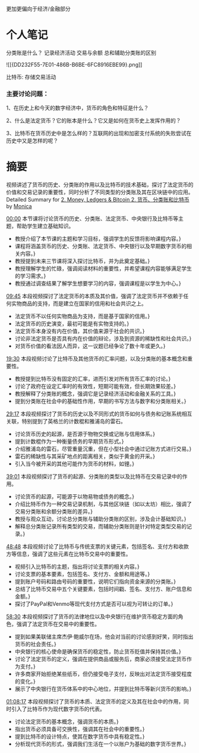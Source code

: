 更加更偏向于经济/金融部分
# 个人笔记

分类账是什么？
	记录经济活动
	交易与余额 
	总和辅助分类账的区别

![[{DD232F55-7E01-486B-B6BE-6FC8916EBE99}.png]]

比特币: 存储交易活动

### 主要讨论问题：

1、在历史上和今天的数字经济中，货币的角色和特征是什么？

2、什么是法定货币？它的账本是什么？它又是如何在货币史上发挥作用的？

3、比特币在货币历史中是怎么样的？互联网的出现和加密支付系统的失败尝试在历史中又是怎样的呢？

# 摘要

视频讲述了货币的历史、分类账的作用以及比特币的技术基础，探讨了法定货币的价值和交易记录的重要性，同时分析了不同类型的分类账及其在区块链中的应用。
Detailed Summary for [2. Money, Ledgers & Bitcoin
2. 货币、分类账和比特币](https://www.youtube.com/watch?v=5auv_xrvoJk) by [Monica](https://monica.im)

  [00:00](https://www.youtube.com/watch?v=5auv_xrvoJk&t=0.82) 本节课将讨论货币的历史、分类账、法定货币、中央银行及比特币等主题，帮助学生建立基础知识。
  - 教授介绍了本节课的主题和学习目标，强调学生的反馈将影响课程内容。}
- 课程将涵盖货币的历史、分类账、法定货币、中央银行以及早期数字货币的相关内容。}
- 教授提到未来三节课将深入探讨比特币，并为此奠定基础。}
- 教授理解学生的忙碌，强调阅读材料的重要性，并希望课程内容能够满足学生的学习需求。}
- 教授通过调查结果了解学生想要学习的内容，强调课程是以学生为中心。}
      
[09:45](https://www.youtube.com/watch?v=5auv_xrvoJk&t=585.19) 本段视频探讨了法定货币的本质及其价值，强调了法定货币并不依赖于任何实物商品的支持，而是建立在国家的信用和社会共识之上。
  - 法定货币不以任何实物商品为支持，而是基于国家的信用。}
- 法定货币的历史演变，最初可能是有实物支持的。}
- 法定货币本身没有内在价值，其价值来源于社会的共识。}
- 讨论非法定货币是否具有内在价值的辩论，涉及到资源的稀缺性和社会共识。}
- 对货币价值的看法因人而异，这一议题已经争论了数十年或更久。}
      
[19:30](https://www.youtube.com/watch?v=5auv_xrvoJk&t=1170.25) 本段视频讨论了比特币及其他货币的汇率问题，以及分类账的基本概念和重要性。
  - 教授提到比特币没有固定的汇率，进而引发对所有货币汇率的讨论。}
- 讨论了政府在设定汇率时的有效性，短期可能有效，但长期效果较差。}
- 教授解释了分类账的概念，强调它是记录经济活动和金融关系的工具。}
- 提到分类账在社会中的基础性作用，早期的书写方法与数字和分类账相关。}
      
[29:17](https://www.youtube.com/watch?v=5auv_xrvoJk&t=1757.65) 本段视频探讨了货币的历史以及不同形式的货币如何与债务和记账系统相互关联，特别提到了英格兰的计数棍和雅浦岛的雷石。
  - 讨论货币历史的起源，是否源于物物交换或记账与信用体系。}
- 提到计数棍作为一种衡量债务的早期货币形式。}
- 介绍雅浦岛的雷石，尽管重量沉重，但在小型社会中通过记账方式进行交易。}
- 雷石的稀缺性与其采矿地点的距离相关，类似于黄金的开采。}
- 引入当今被开采的其他可能作为货币的材料，如锂。}
      
[39:01](https://www.youtube.com/watch?v=5auv_xrvoJk&t=2341.887) 本段视频探讨了货币的起源、分类账的类型以及比特币在交易记录中的作用。
  - 讨论货币的起源，可能源于以物易物或债务的概念。}
- 介绍比特币作为一种交易记录机制，与其他区块链（如以太坊）相比，强调了交易分类账和余额分类账的差异。}
- 教授与观众互动，讨论总分类账与辅助分类账的区别，涉及会计基础知识。}
- 解释总分类账记录所有类型的交易，而辅助分类账则是针对特定类型交易的记录。}
      
[48:48](https://www.youtube.com/watch?v=5auv_xrvoJk&t=2928.38) 本段视频讨论了比特币与传统支票的关键元素，包括签名、支付方和收款方等信息，强调了这些元素在比特币交易中的重要性。
  - 视频引入比特币的主题，指出将讨论支票的相关内容。}
- 讨论支票的基本要素，包括签名、支付方、金额和用途等。}
- 提到账户号码和路由号码的重要性，说明它们指向资金来源的分类账。}
- 总结了比特币交易中五个关键要素，包括时间戳、签名、支付方、账户信息和金额。}
- 探讨了PayPal和Venmo等现代支付方式是否可以视为可转让的订单。}
      
[58:30](https://www.youtube.com/watch?v=5auv_xrvoJk&t=3510.54) 本段视频探讨了货币的法律地位以及中央银行在维护货币稳定方面的角色，强调了法定货币在交易中的重要性。
  - 提到如果美联储主席杰伊·鲍威尔在场，他会对当前的讨论感到好笑，同时指出货币的社会责任。}
- 中央银行的核心使命是确保货币的稳定性，防止货币贬值并保持其价值。}
- 讨论了法定货币的定义，强调在提供商品或服务后，商家必须接受法定货币作为支付。}
- 许多商家开始拒绝某些纸币，但仍接受电子支付，反映出对法定货币接受程度的变化。}
- 展示了中央银行在货币体系中的中心地位，并提到比特币等新兴货币的影响。}
      
[01:08:17](https://www.youtube.com/watch?v=5auv_xrvoJk&t=4097.479) 本段视频探讨了货币的本质、法定货币的定义及其在社会中的作用，同时引入了比特币作为现代数字货币的代表。
  - 讨论法定货币的基本概念，强调货币的本质。}
- 指出货币必须具备可交换性，强调其在社会中的重要性。}
- 提到比特币的设计特点，使其在数字货币中具有稳定性。}
- 分析现代货币的形式，强调我们生活在一个以账户为基础的数字货币世界。}
      